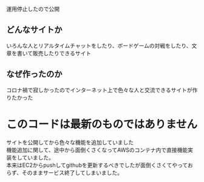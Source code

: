 運用停止したので公開

## どんなサイトか

<div>いろんな人とリアルタイムチャットをしたり、ボードゲームの対戦をしたり、文章を書いて販売したりできるサイト</div>

## なぜ作ったのか

<div>コロナ禍で寂しかったのでインターネット上で色々な人と交流できるサイトが作りたかった</div>

<h1>このコードは最新のものではありません</h1>
<div>サイトを公開してから色々な機能を追加していました</div>
<div>機能追加に関して、途中から面倒くさくなってAWSのコンテナ内で直接機能実装をしていました。</div>

<div>本来はEC2からpushしてgithubを更新するべきでしたが面倒くさくてやっておらず、そのままサービス終了してしまいました。</div>
